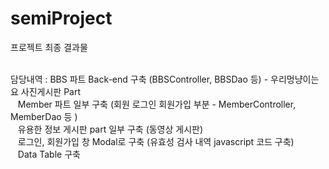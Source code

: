 # semiProject
프로젝트 최종 결과물<br><br>

담당내역 :  BBS 파트 Back-end 구축 (BBSController, BBSDao 등)  - 우리멍냥이는요 사진게시판 Part<br>
&nbsp;&nbsp;&nbsp;Member 파트 일부 구축 (회원 로그인 회원가입 부분 - MemberController, MemberDao 등 ) <br>
&nbsp;&nbsp;&nbsp;유용한 정보 게시판 part 일부 구축 (동영상 게시판) <br>
&nbsp;&nbsp;&nbsp;로그인, 회원가입 창 Modal로 구축 (유효성 검사 내역 javascript 코드 구축)<br>
&nbsp;&nbsp;&nbsp;Data Table 구축 
